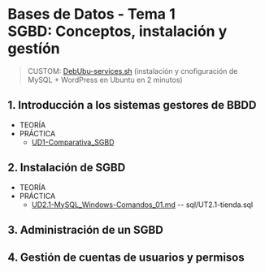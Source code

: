 # Bases de Datos - Tema 1 <br> SGBD: Conceptos, instalación y gestíón

> CUSTOM: [DebUbu-services.sh](https://github.com/pabloqpacin/dotfiles/blob/main/scripts/autosetup/DebUbu-services.sh) (instalación y cnofiguración de MySQL + WordPress en Ubuntu en 2 minutos)

## 1. Introducción a los sistemas gestores de BBDD

- TEORÍA
- PRÁCTICA
  - [UD1-Comparativa_SGBD](/BasesDatos/T1-Instalacion_gestion/UD1-Comparativa_SGBD.md)


## 2. Instalación de SGBD

- TEORÍA
- PRÁCTICA
  - [UD2.1-MySQL_Windows-Comandos_01.md](/BasesDatos/T1-Instalacion_gestion/UD2.1-MySQL_Windows-Comandos_01.md)  -- sql/UT2.1-tienda.sql


## 3. Administración de un SGBD



## 4. Gestión de cuentas de usuarios y permisos